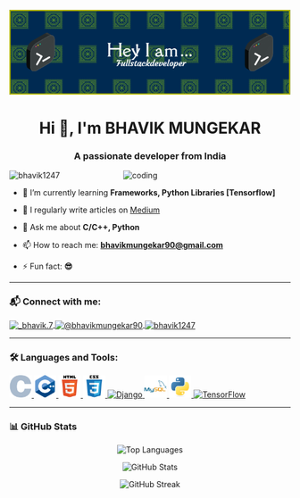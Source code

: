 <p align="center">
  <img src="https://github.com/BhaviK1247/BhaviK1247/blob/main/github-header-image.png" alt="logo" />
</p>

<h1 align="center">Hi 👋, I'm BHAVIK MUNGEKAR</h1>
<h3 align="center">A passionate developer from India</h3>

<img align="right" alt="coding" width="300" src="https://gifdb.com/images/high/coding-animated-laptop-flow-stream-ja04010rm5o68zfk.gif">

<p align="left">
  <img src="https://komarev.com/ghpvc/?username=bhavik1247&label=Profile%20views&color=0e75b6&style=flat" alt="bhavik1247" />
</p>

- 🌱 I’m currently learning **Frameworks, Python Libraries [Tensorflow]**

- 📝 I regularly write articles on [Medium](https://medium.com/@bhavikmungekar90)

- 💬 Ask me about **C/C++, Python**

- 📫 How to reach me: **bhavikmungekar90@gmail.com**

- ⚡ Fun fact: **😎**

---

### 📬 Connect with me:
<p align="left">
<a href="https://instagram.com/_bhavik.7" target="blank">
  <img align="center" src="https://raw.githubusercontent.com/rahuldkjain/github-profile-readme-generator/master/src/images/icons/Social/instagram.svg" alt="_bhavik.7" height="30" width="40" />
</a>
<a href="https://medium.com/@bhavikmungekar90" target="blank">
  <img align="center" src="https://raw.githubusercontent.com/rahuldkjain/github-profile-readme-generator/master/src/images/icons/Social/medium.svg" alt="@bhavikmungekar90" height="30" width="40" />
</a>
<a href="https://www.leetcode.com/bhavik1247" target="blank">
  <img align="center" src="https://raw.githubusercontent.com/rahuldkjain/github-profile-readme-generator/master/src/images/icons/Social/leet-code.svg" alt="bhavik1247" height="30" width="40" />
</a>
</p>

---

### 🛠️ Languages and Tools:
<p align="left">
  <a href="https://www.cprogramming.com/" target="_blank" rel="noreferrer">
    <img src="https://raw.githubusercontent.com/devicons/devicon/master/icons/c/c-original.svg" alt="C" width="40" height="40"/>
  </a>
  <a href="https://www.w3schools.com/cpp/" target="_blank" rel="noreferrer">
    <img src="https://raw.githubusercontent.com/devicons/devicon/master/icons/cplusplus/cplusplus-original.svg" alt="C++" width="40" height="40"/>
  </a>
  <a href="https://www.w3.org/html/" target="_blank" rel="noreferrer">
    <img src="https://raw.githubusercontent.com/devicons/devicon/master/icons/html5/html5-original-wordmark.svg" alt="HTML" width="40" height="40"/>
  </a>
  <a href="https://www.w3schools.com/css/" target="_blank" rel="noreferrer">
    <img src="https://raw.githubusercontent.com/devicons/devicon/master/icons/css3/css3-original-wordmark.svg" alt="CSS" width="40" height="40"/>
  </a>
  <a href="https://www.djangoproject.com/" target="_blank" rel="noreferrer">
    <img src="https://cdn.worldvectorlogo.com/logos/django.svg" alt="Django" width="40" height="40"/>
  </a>
  <a href="https://www.mysql.com/" target="_blank" rel="noreferrer">
    <img src="https://raw.githubusercontent.com/devicons/devicon/master/icons/mysql/mysql-original-wordmark.svg" alt="MySQL" width="40" height="40"/>
  </a>
  <a href="https://www.python.org" target="_blank" rel="noreferrer">
    <img src="https://raw.githubusercontent.com/devicons/devicon/master/icons/python/python-original.svg" alt="Python" width="40" height="40"/>
  </a>
  <a href="https://www.tensorflow.org" target="_blank" rel="noreferrer">
    <img src="https://www.vectorlogo.zone/logos/tensorflow/tensorflow-icon.svg" alt="TensorFlow" width="40" height="40"/>
  </a>
</p>

---

### 📊 GitHub Stats

<p align="center">
  <img src="https://github-readme-stats.vercel.app/api/top-langs?username=bhavik1247&show_icons=true&locale=en&layout=compact" alt="Top Languages" />
</p>

<p align="center">
  <img src="https://github-readme-stats.vercel.app/api?username=bhavik1247&show_icons=true&locale=en" alt="GitHub Stats" />
</p>

<p align="center">
  <img src="https://github-readme-streak-stats.herokuapp.com/?user=bhavik1247&" alt="GitHub Streak" />
</p>
